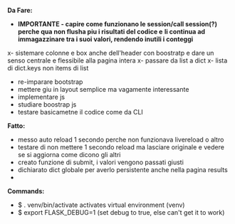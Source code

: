 **Da Fare:**
- **IMPORTANTE - capire come funzionano le session/call session(?) perche qua non flusha piu i risultati del codice e**
**li continua ad immagazzinare tra i suoi valori, rendendo inutili i conteggi**

x- sistemare colonne e box anche dell'header con boostratp e dare un senso centrale e flessibile alla pagina intera
x- passare da list  a dict
x- lista di dict.keys non items di list


- re-imparare bootstrap
- mettere giu in layout semplice ma vagamente interessante
- implementare js
- studiare boostrap js
- testare basicametne il codice come da CLI

**Fatto:**
- messo auto reload 1 secondo perche non funzionava livereload o altro
- testare di non mettere 1 secondo reload ma lasciare originale e vedere se si aggiorna come dicono gli altri
- creato funzione di submit, i valori vengono passati giusti
- dichiarato dict globale per averlo persistente anche nella pagina results
-


**Commands:**
- $ . venv/bin/activate
    activates virtual environment (venv)
- $ export FLASK_DEBUG=1
    (set debug to true, else can't get it to work)
